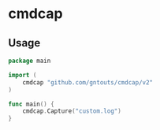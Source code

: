 # cmdcap

## Usage

```go
package main

import (
	cmdcap "github.com/gntouts/cmdcap/v2"
)

func main() {
	cmdcap.Capture("custom.log")
}
```
